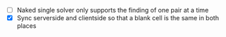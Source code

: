 - [ ] Naked single solver only supports the finding of one pair at a time
- [x] Sync serverside and clientside so that a blank cell is the same in both places